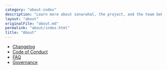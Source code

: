 ```yaml
---
category: "about-index"
description: "Learn more about sonarwhal, the project, and the team behind it?"
layout: "about"
originalFile: "about.md"
permalink: "about/index.html"
title: "About"
---
```

* [Changelog](about/CHANGELOG.md)
* [Code of Conduct](https://js.foundation/community/code-of-conduct)
* [FAQ](about/FAQ.md)
* [Governance](about/GOVERNANCE.md)
